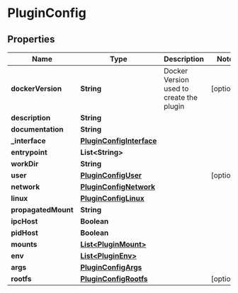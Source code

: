 
# PluginConfig

## Properties
Name | Type | Description | Notes
------------ | ------------- | ------------- | -------------
**dockerVersion** | **String** | Docker Version used to create the plugin |  [optional]
**description** | **String** |  | 
**documentation** | **String** |  | 
**_interface** | [**PluginConfigInterface**](PluginConfigInterface.md) |  | 
**entrypoint** | **List&lt;String&gt;** |  | 
**workDir** | **String** |  | 
**user** | [**PluginConfigUser**](PluginConfigUser.md) |  |  [optional]
**network** | [**PluginConfigNetwork**](PluginConfigNetwork.md) |  | 
**linux** | [**PluginConfigLinux**](PluginConfigLinux.md) |  | 
**propagatedMount** | **String** |  | 
**ipcHost** | **Boolean** |  | 
**pidHost** | **Boolean** |  | 
**mounts** | [**List&lt;PluginMount&gt;**](PluginMount.md) |  | 
**env** | [**List&lt;PluginEnv&gt;**](PluginEnv.md) |  | 
**args** | [**PluginConfigArgs**](PluginConfigArgs.md) |  | 
**rootfs** | [**PluginConfigRootfs**](PluginConfigRootfs.md) |  |  [optional]



